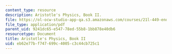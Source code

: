 ```yaml
---
content_type: resource
description: Aristotle's Physics, Book II.
file: https://ol-ocw-studio-app-qa.s3.amazonaws.com/courses/21l-449-end-of-nature-spring-2002/eb62e77bf747699c4005c3c44cb725c1_lecture3.pdf
file_type: application/pdf
parent_uid: 9241dc65-e547-78ed-55b8-1bb878e40db6
resourcetype: Document
title: Aristotle's Physics, Book II
uid: eb62e77b-f747-699c-4005-c3c44cb725c1
---
```

